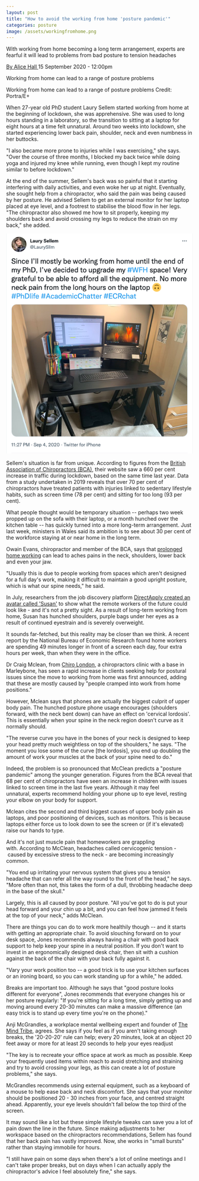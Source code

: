 ```yaml
---
layout: post
title: "How to avoid the working from home 'posture pandemic'"
categories: posture
image: /assets/workingfromhome.png
---
```


With working from home becoming a long term arrangement, experts are fearful it will lead to problems from bad posture to tension headaches

[By Alice Hall ](https://www.telegraph.co.uk/authors/a/ak-ao/alice-hall/)15 September 2020 - 12:00pm

Working from home can lead to a range of posture problems

Working from home can lead to a range of posture problems Credit: Portra/E+

When 27-year old PhD student Laury Sellem started working from home at the beginning of lockdown, she was apprehensive. She was used to long hours standing in a laboratory, so the transition to sitting at a laptop for eight hours at a time felt unnatural. Around two weeks into lockdown, she started experiencing lower back pain, shoulder, neck and even numbness in her buttocks.

"I also became more prone to injuries while I was exercising," she says. "Over the course of three months, I blocked my back twice while doing yoga and injured my knee while running, even though I kept my routine similar to before lockdown."

At the end of the summer, Sellem's back was so painful that it starting interfering with daily activities, and even woke her up at night. Eventually, she sought help from a chiropractor, who said the pain was being caused by her posture. He advised Sellem to get an external monitor for her laptop placed at eye level, and a footrest to stabilise the blood flow in her legs. "The chiropractor also showed me how to sit properly, keeping my shoulders back and avoid crossing my legs to reduce the strain on my back," she added.
  
![](/assets/LaurySellemTweet.png) 

Sellem's situation is far from unique. According to figures from the [British Association of Chiropractors (BCA)](https://chiropractic-uk.co.uk/), their website saw a 660 per cent increase in traffic during lockdown, based on the same time last year. Data from a study undertaken in 2019 reveals that over 70 per cent of chiropractors have treated patients with injuries linked to sedentary lifestyle habits, such as screen time (78 per cent) and sitting for too long (93 per cent).

What people thought would be temporary situation -- perhaps two week propped up on the sofa with their laptop, or a month hunched over the kitchen table -- has quickly turned into a more long-term arrangement. Just last week, ministers in Wales said its ambition is to see about 30 per cent of the workforce staying at or near home in the long term. 

Owain Evans, chiropractor and member of the BCA, says that [prolonged home working](https://www.telegraph.co.uk/education-and-careers/2020/07/17/wfh-winner-loser/) can lead to aches pains in the neck, shoulders, lower back and even your jaw. 

"Usually this is due to people working from spaces which aren't designed for a full day's work, making it difficult to maintain a good upright posture, which is what our spine needs," he said.

In July, researchers from the job discovery platform [DirectApply created an avatar called 'Susan'](https://www.telegraph.co.uk/education-and-careers/2020/07/17/wfh-winner-loser/) to show what the remote workers of the future could look like - and it's not a pretty sight. As a result of long-term working from home, Susan has hunched shoulders, purple bags under her eyes as a result of continued eyestrain and is severely overweight.

It sounds far-fetched, but this reality may be closer than we think. A recent report by the National Bureau of Economic Research found home workers are spending 49 minutes longer in front of a screen each day, four extra hours per week, than when they were in the office.

Dr Craig Mclean, from [Chiro London](https://www.chiro.london/), a chiropractors clinic with a base in Marleybone, has seen a rapid increase in clients seeking help for postural issues since the move to working from home was first announced, adding that these are mostly caused by "people cramped into work from home positions."

However, Mclean says that phones are actually the biggest culprit of upper body pain. The hunched posture phone usage encourages (shoulders forward, with the neck bent down) can have an effect on 'cervical lordosis'. This is essentially when your spine in the neck region doesn't curve as it normally should.

"The reverse curve you have in the bones of your neck is designed to keep your head pretty much weightless on top of the shoulders," he says. "The moment you lose some of the curve [the lordosis], you end up doubling the amount of work your muscles at the back of your spine need to do."

Indeed, the problem is so pronounced that McClean predicts a "posture pandemic" among the younger generation. Figures from the BCA reveal that 68 per cent of chiropractors have seen an increase in children with issues linked to screen time in the last five years. Although it may feel unnatural, experts recommend holding your phone up to eye level, resting your elbow on your body for support.

Mclean cites the second and third biggest causes of upper body pain as laptops, and poor positioning of devices, such as monitors. This is because laptops either force us to look down to see the screen or (if it's elevated) raise our hands to type.

And it's not just muscle pain that homeworkers are grappling with. According to McClean, headaches called cervicogenic tension - caused by excessive stress to the neck - are becoming increasingly common.

"You end up irritating your nervous system that gives you a tension headache that can refer all the way round to the front of the head," he says. "More often than not, this takes the form of a dull, throbbing headache deep in the base of the skull."

Largely, this is all caused by poor posture. "All you've got to do is put your head forward and your chin up a bit, and you can feel how jammed it feels at the top of your neck," adds McClean.

There are things you can do to work more healthily though -- and it starts with getting an appropriate chair. To avoid slouching forward on to your desk space, Jones recommends always having a chair with good back support to help keep your spine in a neutral position. If you don't want to invest in an ergonomically designed desk chair, then sit with a cushion against the back of the chair with your back fully against it.

"Vary your work position too -- a good trick is to use your kitchen surfaces or an ironing board, so you can work standing up for a while," he added.

Breaks are important too. Although he says that "good posture looks different for everyone", Jones recommends that everyone changes his or her posture regularly: "If you're sitting for a long time, simply getting up and moving around every 20-30 minutes can make a massive difference (an easy trick is to stand up every time you're on the phone)."

Anji McGrandles, a workplace mental wellbeing expert and founder of [The Mind Tribe](https://www.themindtribe.co.uk/), agrees. She says if you feel as if you aren't taking enough breaks, the '20-20-20' rule can help; every 20 minutes, look at an object 20 feet away or more for at least 20 seconds to help your eyes readjust

"The key is to recreate your office space at work as much as possible. Keep your frequently used items within reach to avoid stretching and straining and try to avoid crossing your legs, as this can create a lot of posture problems," she says.

McGrandles recommends using external equipment, such as a keyboard of a mouse to help ease back and neck discomfort. She says that your monitor should be positioned 20 - 30 inches from your face, and centred straight ahead. Apparently, your eye levels shouldn't fall below the top third of the screen.

It may sound like a lot but these simple lifestyle tweaks can save you a lot of pain down the line in the future. Since making adjustments to her workspace based on the chiropractors recommendations, Sellem has found that her back pain has vastly improved. Now, she works in "small bursts" rather than staying immobile for hours.

"I still have pain on some days when there's a lot of online meetings and I can't take proper breaks, but on days when I can actually apply the chiropractor's advice I feel absolutely fine," she says.
